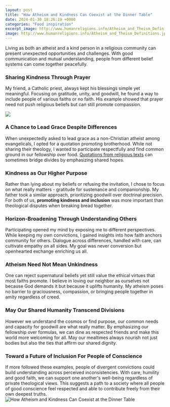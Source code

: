 ```yaml
---
layout: post
title: "How Atheism and Kindness Can Coexist at the Dinner Table"
date: 2024-01-30 18:26:19 +0000
categories: "Food inspiration"
excerpt_image: http://www.humanreligions.info/Atheism_and_Theism_Definitions.jpg
image: http://www.humanreligions.info/Atheism_and_Theism_Definitions.jpg
---
```


Living as both an atheist and a kind person in a religious community can present unexpected opportunities and challenges. With good communication and mutual understanding, people from different belief systems can come together peacefully.
### Sharing Kindness Through Prayer  
My friend, a Catholic priest, always kept his blessings simple yet meaningful. Focusing on gratitude, unity, and goodwill, he found a way to include people of various faiths or no faith. His example showed that prayer need not push religious beliefs but can still promote compassion.

![](http://www.wikihow.com/images/2/24/Understand-the-Difference-Between-Theism-and-Atheism-Step-5-Version-2.jpg)
### A Chance to Lead Grace Despite Differences
When unexpectedly asked to lead grace as a non-Christian atheist among evangelicals, I opted for a quotation promoting brotherhood. While not sharing their theology, I wanted to participate respectfully and find common ground in our fellowship over food. [Quotations from religious texts](https://store.fi.io.vn/collection/albro) can sometimes bridge divides by emphasizing shared hopes.
### Kindness as Our Higher Purpose
Rather than lying about my beliefs or refusing the invitation, I chose to focus on what really matters - gratitude for sustenance and companionship. My father took a similar approach, prioritizing goodwill over doctrinal precision. For both of us, **promoting kindness and inclusion** was more important than theological disputes when breaking bread together.
### Horizon-Broadening Through Understanding Others  
Participating opened my mind by exposing me to different perspectives. While keeping my own convictions, I gained insights into how faith anchors community for others. Dialogue across differences, handled with care, can cultivate empathy on all sides. My goal was never conversion but openhearted exchange enriching us all.
### Atheism Need Not Mean Unkindness  
One can reject supernatural beliefs yet still value the ethical virtues that most faiths promote. I believe in loving our neighbor as ourselves not because God demands it but because it uplifts humanity. My atheism poses no barrier to graciousness, compassion, or bringing people together in amity regardless of creed.
### May Our Shared Humanity Transcend Divisions
However we understand the cosmos or find purpose, our common needs and capacity for goodwill are what really matter. By emphasizing our fellowship over formulas, we can dine as respected friends and make this world more welcoming for all. May our mealtimes always nourish not just bodies but also the ties that affirm our shared dignity.
### Toward a Future of Inclusion For People of Conscience
If more followed these examples, people of divergent convictions could build understanding across perceived inconsistencies. With care, humility and good faith, we can support one another's well-being regardless of private theological views. This suggests a path to a society where all people of good conscience feel respected and able to contribute freely from their own deepest truths.
![How Atheism and Kindness Can Coexist at the Dinner Table](http://www.humanreligions.info/Atheism_and_Theism_Definitions.jpg)